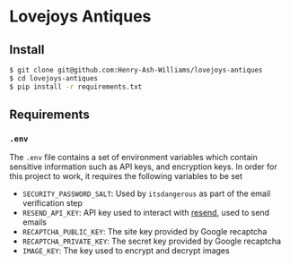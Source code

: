 # Lovejoys Antiques 

## Install 

```sh
$ git clone git@github.com:Henry-Ash-Williams/lovejoys-antiques
$ cd lovejoys-antiques
$ pip install -r requirements.txt
```

## Requirements 

### `.env`

The `.env` file contains a set of environment variables which contain sensitive information such as API keys, and encryption keys. In order for this project to work, it requires the following variables to be set 

- `SECURITY_PASSWORD_SALT`: Used by `itsdangerous` as part of the email verification step 
- `RESEND_API_KEY`: API key used to interact with [resend](https://resend.com/overview), used to send emails 
- `RECAPTCHA_PUBLIC_KEY`: The site key provided by Google recaptcha 
- `RECAPTCHA_PRIVATE_KEY`: The secret key provided by Google recaptcha 
- `IMAGE_KEY`: The key used to encrypt and decrypt images 
